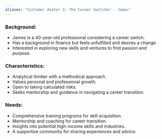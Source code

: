 ```yaml
---
aliases: "Customer Avatar 3: The Career Switcher - James"
---
```

### **Background**:
- James is a 40-year-old professional considering a career switch.
- Has a background in finance but feels unfulfilled and desires a change.
- Interested in exploring new skills and ventures to find passion and purpose.
    

### Characteristics:
- Analytical thinker with a methodical approach.
- Values personal and professional growth.
- Open to taking calculated risks.
- Seeks mentorship and guidance in navigating a career transition.
    

### Needs:
- Comprehensive training programs for skill acquisition.
- Mentorship and coaching for career transition.
- Insights into potential high-income skills and industries.
- A supportive community for sharing experiences and advice.